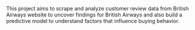 This project aims to scrape and analyze customer review data from British Airways website to uncover findings for British Airways and also build a predictive model to understand factors that influence buying behavior.
